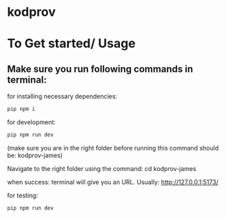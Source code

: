 # kodprov

# To Get started/ Usage

## Make sure you run following commands in terminal:

for installing necessary dependencies:

```bash
pip npm i
```

for development:

```bash
pip npm run dev
```

(make sure you are in the right folder before running this command should be: kodprov-james)

Navigate to the right folder using the command: cd kodprov-james

when success: terminal will give you an URL. Usually: http://127.0.0.1:5173/

for testing:

```bash
pip npm run dev
```
